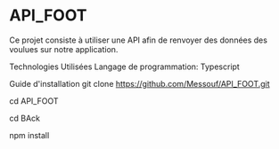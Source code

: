 # API_FOOT
Ce projet consiste à utiliser une API afin de renvoyer des données des voulues sur notre application.

Technologies Utilisées
Langage de programmation: Typescript

Guide d'installation
git clone https://github.com/Messouf/API_FOOT.git

cd API_FOOT

cd BAck

npm install

